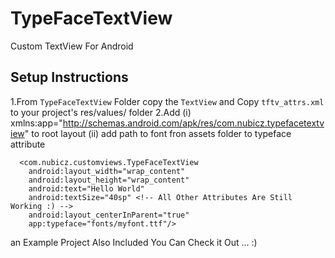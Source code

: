 TypeFaceTextView
================

Custom TextView For Android

Setup Instructions
------------------

1.From `TypeFaceTextView` Folder copy the `TextView` and Copy `tftv_attrs.xml` to your project's res/values/ folder
2.Add 
   (i) xmlns:app="http://schemas.android.com/apk/res/com.nubicz.typefacetextview" to root layout 
   (ii) add path to font fron assets folder to typeface attribute

  <RelativeLayout xmlns:android="http://schemas.android.com/apk/res/android"
    xmlns:tools="http://schemas.android.com/tools"
    xmlns:app="http://schemas.android.com/apk/res/com.nubicz.typefacetextview">
 
      <com.nubicz.customviews.TypeFaceTextView 
        android:layout_width="wrap_content"
        android:layout_height="wrap_content"
        android:text="Hello World"
        android:textSize="40sp" <!-- All Other Attributes Are Still Working :) -->
        android:layout_centerInParent="true"
        app:typeface="fonts/myfont.ttf"/>

   </RelativeLayout>

   an Example Project Also Included You Can Check it Out ... :)
